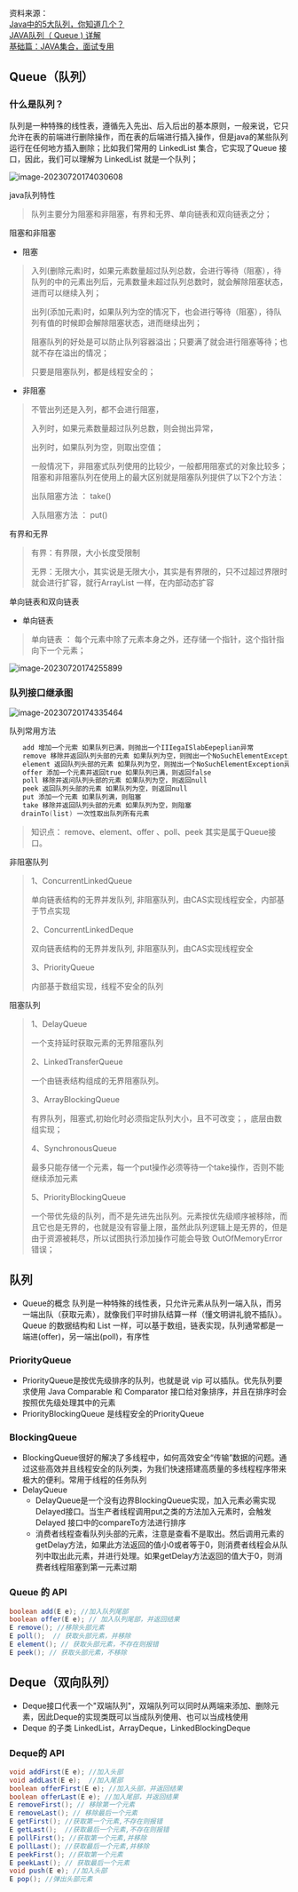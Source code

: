 资料来源：<br/>
[Java中的5大队列，你知道几个？](https://www.toutiao.com/article/6886612634859536900/?log_from=ac58831c58baa_1650432268817)<br/>
[JAVA队列（ Queue ) 详解](https://www.toutiao.com/article/7082294108403892774/?channel=&source=search_tab)<br/>
[基础篇：JAVA集合，面试专用](https://juejin.cn/post/7024775152231514142)



##  Queue（队列）

### 什么是队列？

队列是一种特殊的线性表，遵循先入先出、后入后出的基本原则，一般来说，它只允许在表的前端进行删除操作，而在表的后端进行插入操作，但是java的某些队列运行在任何地方插入删除；比如我们常用的 LinkedList 集合，它实现了Queue 接口，因此，我们可以理解为 LinkedList 就是一个队列；

![image-20230720174030608](img/image-20230720174030608.png)



java队列特性

> 队列主要分为阻塞和非阻塞，有界和无界、单向链表和双向链表之分；

阻塞和非阻塞

- 阻塞

>入列(删除元素)时，如果元素数量超过队列总数，会进行等待（阻塞），待队列的中的元素出列后，元素数量未超过队列总数时，就会解除阻塞状态，进而可以继续入列；
>
>出列(添加元素)时，如果队列为空的情况下，也会进行等待（阻塞），待队列有值的时候即会解除阻塞状态，进而继续出列；
>
>阻塞队列的好处是可以防止队列容器溢出；只要满了就会进行阻塞等待；也就不存在溢出的情况；
>
>只要是阻塞队列，都是线程安全的；

- 非阻塞

> 不管出列还是入列，都不会进行阻塞，
>
> 入列时，如果元素数量超过队列总数，则会抛出异常，
>
> 出列时，如果队列为空，则取出空值；
>
> 一般情况下，非阻塞式队列使用的比较少，一般都用阻塞式的对象比较多；阻塞和非阻塞队列在使用上的最大区别就是阻塞队列提供了以下2个方法：
>
> 出队阻塞方法 ： take()
>
> 入队阻塞方法 ： put()

有界和无界

> 有界：有界限，大小长度受限制
>
> 无界：无限大小，其实说是无限大小，其实是有界限的，只不过超过界限时就会进行扩容，就行ArrayList 一样，在内部动态扩容

单向链表和双向链表

- 单向链表

> 单向链表 ： 每个元素中除了元素本身之外，还存储一个指针，这个指针指向下一个元素；

![image-20230720174255899](img/image-20230720174255899.png)

### 队列接口继承图

![image-20230720174335464](img/image-20230720174335464.png)



队列常用方法

~~~~c
　　add 增加一个元索 如果队列已满，则抛出一个IIIegaISlabEepeplian异常
　　remove 移除并返回队列头部的元素 如果队列为空，则抛出一个NoSuchElementException异常
　　element 返回队列头部的元素 如果队列为空，则抛出一个NoSuchElementException异常
　　offer 添加一个元素并返回true 如果队列已满，则返回false
　　poll 移除并返问队列头部的元素 如果队列为空，则返回null
　　peek 返回队列头部的元素 如果队列为空，则返回null
　　put 添加一个元素 如果队列满，则阻塞
　　take 移除并返回队列头部的元素 如果队列为空，则阻塞
   drainTo(list) 一次性取出队列所有元素
~~~~

>  知识点： remove、element、offer 、poll、peek 其实是属于Queue接口。

非阻塞队列

> 1、ConcurrentLinkedQueue
>
> 单向链表结构的无界并发队列, 非阻塞队列，由CAS实现线程安全，内部基于节点实现
>
> 2、ConcurrentLinkedDeque
>
> 双向链表结构的无界并发队列, 非阻塞队列，由CAS实现线程安全
>
> 3、PriorityQueue
>
> 内部基于数组实现，线程不安全的队列

阻塞队列

> 1、DelayQueue
>
> 一个支持延时获取元素的无界阻塞队列
>
> 2、LinkedTransferQueue
>
> 一个由链表结构组成的无界阻塞队列。
>
> 3、ArrayBlockingQueue
>
> 有界队列，阻塞式,初始化时必须指定队列大小，且不可改变；，底层由数组实现；
>
> 4、SynchronousQueue
>
> 最多只能存储一个元素，每一个put操作必须等待一个take操作，否则不能继续添加元素
>
> 5、PriorityBlockingQueue
>
> 一个带优先级的队列，而不是先进先出队列。元素按优先级顺序被移除，而且它也是无界的，也就是没有容量上限，虽然此队列逻辑上是无界的，但是由于资源被耗尽，所以试图执行添加操作可能会导致 OutOfMemoryError 错误；

## 队列
- Queue的概念 队列是一种特殊的线性表，只允许元素从队列一端入队，而另一端出队（获取元素），就像我们平时排队结算一样（懂文明讲礼貌不插队）。Queue 的数据结构和 List 一样，可以基于数组，链表实现，队列通常都是一端进(offer)，另一端出(poll)，有序性

### PriorityQueue

- PriorityQueue是按优先级排序的队列，也就是说 vip 可以插队。优先队列要求使用 Java Comparable 和 Comparator 接口给对象排序，并且在排序时会按照优先级处理其中的元素
- PriorityBlockingQueue 是线程安全的PriorityQueue

### BlockingQueue

- BlockingQueue很好的解决了多线程中，如何高效安全“传输”数据的问题。通过这些高效并且线程安全的队列类，为我们快速搭建高质量的多线程程序带来极大的便利。常用于线程的任务队列
- DelayQueue
  - DelayQueue是一个没有边界BlockingQueue实现，加入元素必需实现Delayed接口。当生产者线程调用put之类的方法加入元素时，会触发 Delayed 接口中的compareTo方法进行排序
  - 消费者线程查看队列头部的元素，注意是查看不是取出。然后调用元素的getDelay方法，如果此方法返回的值小0或者等于0，则消费者线程会从队列中取出此元素，并进行处理。如果getDelay方法返回的值大于0，则消费者线程阻塞到第一元素过期

### Queue 的 API

```java
boolean add(E e); //加入队列尾部
boolean offer(E e); // 加入队列尾部，并返回结果
E remove(); //移除头部元素
E poll();  // 获取头部元素，并移除
E element(); // 获取头部元素，不存在则报错
E peek(); // 获取头部元素，不移除
```

## Deque（双向队列）

- Deque接口代表一个"双端队列"，双端队列可以同时从两端来添加、删除元素，因此Deque的实现类既可以当成队列使用、也可以当成栈使用
- Deque 的子类 LinkedList，ArrayDeque，LinkedBlockingDeque

### Deque的 API

```java
void addFirst(E e); //加入头部
void addLast(E e);  //加入尾部
boolean offerFirst(E e); //加入头部，并返回结果
boolean offerLast(E e); //加入尾部，并返回结果
E removeFirst(); // 移除第一个元素
E removeLast(); // 移除最后一个元素
E getFirst(); //获取第一个元素,不存在则报错
E getLast();  //获取最后一个元素,不存在则报错
E pollFirst(); //获取第一个元素,并移除
E pollLast(); //获取最后一个元素,并移除
E peekFirst(); //获取第一个元素
E peekLast(); // 获取最后一个元素
void push(E e); //加入头部
E pop(); //弹出头部元素
```

